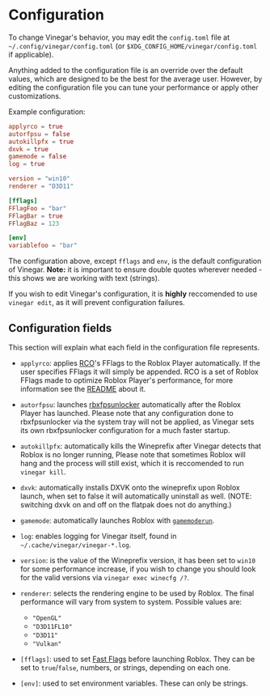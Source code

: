 # Configuration

To change Vinegar's behavior, you may edit the `config.toml` file at `~/.config/vinegar/config.toml` (or `$XDG_CONFIG_HOME/vinegar/config.toml` if applicable).

Anything added to the configuration file is an override over the default values, which are designed to be the best for the average user. However, by editing the configuration file you can tune your performance or apply other customizations.

Example configuration:

```toml
applyrco = true
autorfpsu = false
autokillpfx = true
dxvk = true
gamemode = false
log = true

version = "win10"
renderer = "D3D11"

[fflags]
FFlagFoo = "bar"
FFlagBar = true
FFlagBaz = 123

[env]
variablefoo = "bar"
```

The configuration above, except `fflags` and `env`, is the default configuration of Vinegar.
**Note:** it is important to ensure double quotes wherever needed - this shows we are working with text (strings).

If you wish to edit Vinegar's configuration, it is **highly** reccomended to use `vinegar edit`, as it will prevent configuration failures.

## Configuration fields

This section will explain what each field in the configuration file represents.

- `applyrco`: applies [RCO](https://github.com/L8X/Roblox-Client-Optimizer)'s FFlags to the Roblox Player automatically. If the user specifies FFlags it will simply be appended. RCO is a set of Roblox FFlags made to optimize Roblox Player's performance, for more information see the [README](https://github.com/L8X/Roblox-Client-Optimizer/blob/main/README.md) about it.

- `autorfpsu`: launches [rbxfpsunlocker](https://github.com/axstin/rbxfpsunlocker) automatically after the Roblox Player has launched. Please note that any configuration done to rbxfpsunlocker via the system tray will not be applied, as Vinegar sets its own rbxfpsunlocker configuration for a much faster startup.

- `autokillpfx`: automatically kills the Wineprefix after Vinegar detects that Roblox is no longer running, Please note that sometimes Roblox will hang and the process will still exist, which it is reccomended to run `vinegar kill`.

- `dxvk`: automatically installs DXVK onto the wineprefix upon Roblox launch, when set to false it will automatically uninstall as well. (NOTE: switching dxvk on and off on the flatpak does not do anything.)

- `gamemode`: automatically launches Roblox with [`gamemoderun`](https://github.com/FeralInteractive/gamemode).

- `log`: enables logging for Vinegar itself, found in `~/.cache/vinegar/vinegar-*.log`.

- `version`: is the value of the Wineprefix version, it has been set to `win10` for some performance increase, if you wish to change you should look for the valid versions via `vinegar exec winecfg /?`.

- `renderer`: selects the rendering engine to be used by Roblox. The final performance will vary from system to system. Possible values are:
    - `"OpenGL"`
    - `"D3D11FL10"`
    - `"D3D11"`
    - `"Vulkan"`

- `[fflags]`: used to set [Fast Flags](https://fflag.eryn.io/about) before launching Roblox. They can be set to `true`/`false`, numbers, or strings, depending on each one.

- `[env]`: used to set environment variables. These can only be strings.
